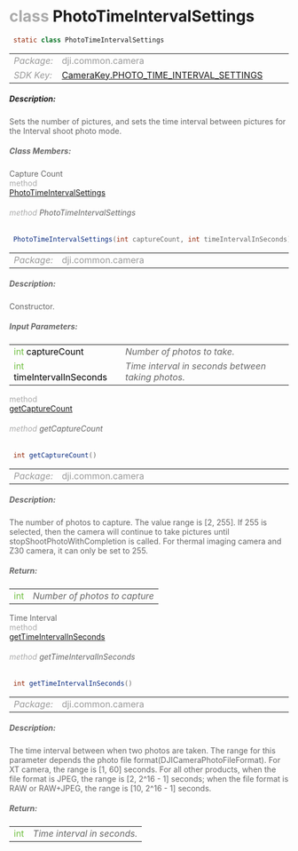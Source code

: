 <div class="article"><h1 ><font color="#AAA">class </font>PhotoTimeIntervalSettings</h1></div>

~~~java
 static class PhotoTimeIntervalSettings 
~~~

<html><table class="table-supportedby"><tr valign="top"><td width=15%><font color="#999"><i>Package:</i></td><td width=85%><font color="#999">dji.common.camera</td></tr><tr valign="top"><td width=15%><font color="#999"><i>SDK Key:</i></td><td width=85%><font color="#999"><a href="/Components/KeyManager/DJICameraKey.html#camerakey_photo_time_interval_settings_key">CameraKey.PHOTO_TIME_INTERVAL_SETTINGS</a></td></tr></table></html>



##### Description:



<font color="#666">Sets the number of pictures, and sets the time interval between pictures for the Interval shoot photo mode.



##### Class Members:

<div class="api-row" id="djicamera_djicameraphotointervalparam_contstructor"><div class="api-col left">Capture Count</div><div class="api-col middle" style="color:#AAA">method</div><div class="api-col right"><a class="trigger" href="#djicamera_djicameraphotointervalparam_contstructor_inline">PhotoTimeIntervalSettings</a></div></div><div class="inline-doc" id="djicamera_djicameraphotointervalparam_contstructor_inline"

><div class="article"><h6 ><font color="#AAA">method </font>PhotoTimeIntervalSettings</h6></div>

~~~java
 PhotoTimeIntervalSettings(int captureCount, int timeIntervalInSeconds) 
~~~

<html><table class="table-supportedby"><tr valign="top"><td width=15%><font color="#999"><i>Package:</i></td><td width=85%><font color="#999">dji.common.camera</td></tr></table></html>



##### Description:



<font color="#666">Constructor.



##### Input Parameters:

<html><table class="table-inline-parameters"><tr valign="top"><td><font color="#70BF41">int <font color="#000">captureCount</td><td><font color="#666"><i>Number of photos to take.</i></td></tr><tr valign="top"><td><font color="#70BF41">int <font color="#000">timeIntervalInSeconds</td><td><font color="#666"><i>Time interval in seconds between taking photos.</i></td></tr></table></html></div>

<div class="api-row" id="djicamera_djicameraphotointervalparam_capturecount"><div class="api-col left"></div><div class="api-col middle" style="color:#AAA">method</div><div class="api-col right"><a class="trigger" href="#djicamera_djicameraphotointervalparam_capturecount_inline">getCaptureCount</a></div></div><div class="inline-doc" id="djicamera_djicameraphotointervalparam_capturecount_inline"

><div class="article"><h6 ><font color="#AAA">method </font>getCaptureCount</h6></div>

~~~java
 int getCaptureCount() 
~~~

<html><table class="table-supportedby"><tr valign="top"><td width=15%><font color="#999"><i>Package:</i></td><td width=85%><font color="#999">dji.common.camera</td></tr></table></html>



##### Description:



<font color="#666">The number of photos to capture. The value range is [2, 255]. If 255 is selected, then the camera will continue to take pictures until stopShootPhotoWithCompletion is called. For thermal imaging camera and Z30 camera, it can only be set to 255.



##### Return:

<html><table class="table-inline-parameters"><tr valign="top"><td><font color="#70BF41">int</td><td><font color="#666"><i>Number of photos to capture</i></td></tr></table></html></div>

<div class="api-row" id="djicamera_djicameraphotointervalparam_timeintervalinseconds"><div class="api-col left">Time Interval</div><div class="api-col middle" style="color:#AAA">method</div><div class="api-col right"><a class="trigger" href="#djicamera_djicameraphotointervalparam_timeintervalinseconds_inline">getTimeIntervalInSeconds</a></div></div><div class="inline-doc" id="djicamera_djicameraphotointervalparam_timeintervalinseconds_inline"

><div class="article"><h6 ><font color="#AAA">method </font>getTimeIntervalInSeconds</h6></div>

~~~java
 int getTimeIntervalInSeconds() 
~~~

<html><table class="table-supportedby"><tr valign="top"><td width=15%><font color="#999"><i>Package:</i></td><td width=85%><font color="#999">dji.common.camera</td></tr></table></html>



##### Description:



<font color="#666">The time interval between when two photos are taken. The range for this parameter depends the photo file format(DJICameraPhotoFileFormat). For XT camera, the range is [1, 60] seconds. For all other products, when the file format is JPEG, the range is [2, 2^16 - 1] seconds; when the file format is RAW or RAW+JPEG, the range is [10, 2^16 - 1] seconds.



##### Return:

<html><table class="table-inline-parameters"><tr valign="top"><td><font color="#70BF41">int</td><td><font color="#666"><i>Time interval in seconds.</i></td></tr></table></html></div>


